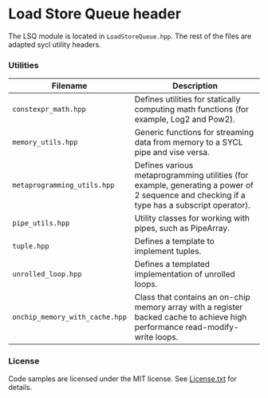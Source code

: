 # Load Store Queue header
The LSQ module is located in `LoadStoreQueue.hpp`.
The rest of the files are adapted sycl utility headers.


### Utilities

| Filename                       | Description
---                              |---
| `constexpr_math.hpp`           | Defines utilities for statically computing math functions (for example, Log2 and Pow2).
| `memory_utils.hpp`             | Generic functions for streaming data from memory to a SYCL pipe and vise versa.
| `metaprogramming_utils.hpp`    | Defines various metaprogramming utilities (for example, generating a power of 2 sequence and checking if a type has a subscript operator).
| `pipe_utils.hpp`               | Utility classes for working with pipes, such as PipeArray.
| `tuple.hpp`                    | Defines a template to implement tuples.
| `unrolled_loop.hpp`            | Defines a templated implementation of unrolled loops.
| `onchip_memory_with_cache.hpp` | Class that contains an on-chip memory array with a register backed cache to achieve high performance read-modify-write loops.


### License

Code samples are licensed under the MIT license. See [License.txt](https://github.com/oneapi-src/oneAPI-samples/blob/master/License.txt) for details.
